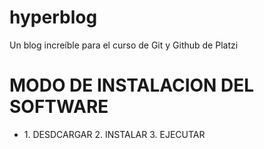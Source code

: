 # hyperblog
Un blog increíble para el curso de Git y Github de Platzi
<h1> MODO DE INSTALACION DEL SOFTWARE </H1>

<P>
	<ul>
	<li>
		1. DESDCARGAR
		2. INSTALAR
		3. EJECUTAR
	</li>
	</ul>
</P>
